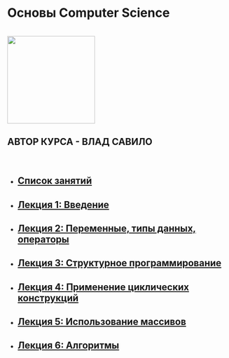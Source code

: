 <p align="center">
  <h1>Основы Computer Science</h1>
  <br/>
  <img width="200" src="https://www.dist.it-academy.by/local/images/logo.svg"/></a>
  <br>
  <h2>АВТОР КУРСА - ВЛАД САВИЛО</h2>
  <br>
</p>

* ## [Список занятий](https://vladsav.github.io/it-academy-computer-science/)
* ## [Лекция 1: Введение](https://vladsav.github.io/it-academy-computer-science/lesson-1.html)
* ## [Лекция 2: Переменные, типы данных, операторы](https://vladsav.github.io/it-academy-computer-science/lesson-2.html)
* ## [Лекция 3: Структурное программирование](https://vladsav.github.io/it-academy-computer-science/lesson-3.html)
* ## [Лекция 4: Применение циклических конструкций](https://vladsav.github.io/it-academy-computer-science/lesson-4.html)
* ## [Лекция 5: Использование массивов](https://vladsav.github.io/it-academy-computer-science/lesson-5.html)
* ## [Лекция 6: Алгоритмы](https://vladsav.github.io/it-academy-computer-science/lesson-6.html)
